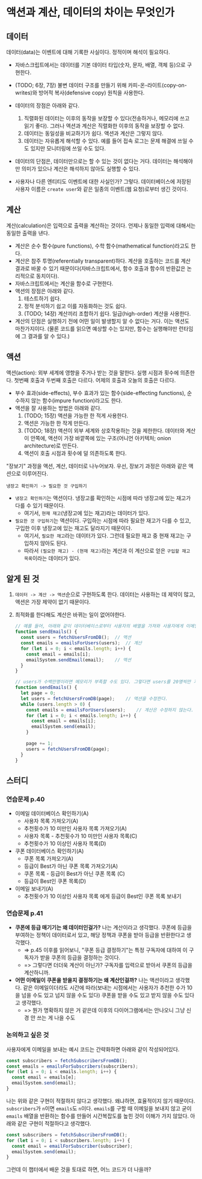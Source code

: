 # 액션과 계산, 데이터의 차이는 무엇인가

## 데이터

데이터(data)는 이벤트에 대해 기록한 사실이다. 정적이며 해석이 필요하다.

- 자바스크립트에서는 데이터를 기본 데이터 타입(숫자, 문자, 배열, 객체 등)으로 구현한다.
- (TODO; 6장, 7장) 불변 데이터 구조를 만들기 위해 카피-온-라이트(copy-on-writes)와 방어적 복사(defensive copy) 원칙을 사용한다.
- 데이터의 장점은 아래와 같다.
  1. 직렬화된 데이터는 이후의 동작을 보장할 수 있다(전송하거나, 메모리에 쓰고 읽기 좋다). 그러나 액션과 계산은 직렬화한 이후의 동작을 보장할 수 없다.
  2. 데이터는 동일성을 비교하기가 쉽다. 액션과 계산은 그렇지 않다.
  3. 데이터는 자유롭게 해석할 수 있다. 예를 들어 접속 로그는 문제 해결에 쓰일 수도 있지만 모니터링에 쓰일 수도 있다.

- 데이터의 단점은, 데이터만으로는 할 수 있는 것이 없다는 거다. 데이터는 해석해야만 의미가 있으나 계산은 해석하지 않아도 실행할 수 있다.
- 사용자나 다른 엔티티도 이벤트에 대한 사실인가? 그렇다. 데이터베이스에 저장된 사용자 이름은 `create user`와 같은 일종의 이벤트(웹 요청)로부터 생긴 것이다.

## 계산

계산(calculation)은 입력으로 출력을 계산하는 것이다. 언제나 동일한 입력에 대해서는 동일한 출력을 낸다.

- 계산은 순수 함수(pure functions), 수학 함수(mathematical function)라고도 한다.
- 계산은 참주 투명(referentially transparent)하다. 계산을 호출하는 코드를 계산 결과로 바꿀 수 있기 때문이다(자바스크립트에서, 함수 호출과 함수의 반환값은 논리적으로 동치이다).
- 자바스크립트에서는 계산을 함수로 구현한다.
- 액션의 장점은 아래와 같다.
  1. 테스트하기 쉽다.
  2. 정적 분석하기 쉽고 이를 자동화하는 것도 쉽다.
  3. (TODO; 14장) 계산끼리 조합하기 쉽다. 일급(high-order) 계산을 사용한다.
- 계산의 단점은 실행하기 전에 어떤 일이 발생할지 알 수 없다는 거다. 이는 액션도 마찬가지이다. (물론 코드를 읽으면 예상할 수는 있지만, 함수는 실행해야만 런타임에 그 결과를 알 수 있다.)

## 액션

액션(action): 외부 세계에 영향을 주거나 받는 것을 말한다. 실행 시점과 횟수에 의존한다. 첫번째 호출과 두번째 호출은 다르다. 어제의 호출과 오늘의 호출은 다르다.
- 부수 효과(side-effects), 부수 효과가 있는 함수(side-effecting functions), 순수하지 않는 함수(impure function)라고도 한다.
- 액션을 잘 사용하는 방법은 아래와 같다.
  1. (TODO; 15장) 액션을 가능한 한 적게 사용한다.
  2. 액션은 가능한 한 작게 만든다.
  3. (TODO; 18장) 액션이 외부 세계와 상호작용하는 것을 제한한다. 데이터와 계산이 안쪽에, 액션이 가장 바깥쪽에 있는 구조(어니언 아키텍처; onion architecture)로 만든다.
  4. 액션이 호출 시점과 횟수에 덜 의존하도록 한다.




"장보기" 과정을 액션, 계산, 데이터로 나누어보자. 우선, 장보기 과정은 아래와 같은 액션으로 이루어진다.

```
냉장고 확인하기 -> 필요한 것 구입하기
```

- `냉장고 확인하기`는 액션이다. 냉장고를 확인하는 시점에 따라 냉장고에 있는 재고가 다를 수 있기 때문이다.
  - 여기서, `현재 재고`(냉장고에 있는 재고)라는 데이터가 있다.
- `필요한 것 구입하기`는 액션이다. 구입하는 시점에 따라 필요한 재고가 다를 수 있고, 구입한 이후 냉장고에 있는 재고도 달라지기 때문이다.
  - 여기서, `필요한 재고`라는 데이터가 있다. 그런데 필요한 재고 중 현재 재고는 구입하지 않아도 된다.
  - 따라서 `(필요한 재고) - (현재 재고)`라는 계산과 이 계산으로 얻은 `구입할 재고 목록`이라는 데이터가 있다.



## 알게 된 것

1. `데이터 -> 계산 -> 액션`순으로 구현하도록 한다. 데이터는 사용하는 데 제약이 많고, 액션은 가장 제약이 없기 때문이다.

2. 최적화를 한다해도 계산은 바뀌는 일이 없어야한다.
   ```javascript
   // 예를 들어, 아래와 같이 데이터베이스로부터 사용자의 배열을 가져와 사용자에게 이메일 보내는 함수가 있다고 하자.
   function sendEmails() {
     const users = fetchUsersFromDB();	// 액션
     const emails = emailsForUsers(users);	// 계산
     for (let i = 0; i < emails.length; i++) {
       const email = emails[i];
       emailSystem.sendEmail(email);	// 액션
     }
   }
   
   // users가 수백만명이라면 메모리가 부족할 수도 있다. 그렇다면 users를 20명씩만 가져고 이메일을 보내는 동작을 반복하게 하면 되겠다.
   function sendEmails() {
     let page = 0;
     let users = fetchUsersFromDB(page);	// 액션을 수정한다.
     while (users.length > 0) {
       const emails = emailsForUsers(users);	// 계산은 수정하지 않는다.
       for (let i = 0; i < emails.length; i++) {
         const email = emails[i];
         emailSystem.send(email);
       }
       
       page += 1;
       users = fetchUsersFromDB(page);
     }
   }
   ```

## 스터디

### 연습문제 p.40

- 이메일 데이터베이스 확인하기(A)
  - 사용자 목록 가져오기(A)
  - 추천횟수가 10 미만인 사용자 목록 가져오기(A)
  - 사용자 목록 - 추천횟수가 10 미만인 사용자 목록(C)
  - 추천횟수가 10 이상인 사용자 목록(D)
- 쿠폰 데이터베이스 확인하기(A)
  - 쿠폰 목록 가져오기(A)
  - 등급이 Best가 아닌 쿠폰 목록 가져오기(A)
  - 쿠폰 목록 - 등급이 Best가 아닌 쿠폰 목록 (C)
  - 등급이 Best인 쿠폰 목록(D)
- 이메일 보내기(A)
  - 추천횟수가 10 이상인 사용자 목록 에게 등급이 Best인 쿠폰 목록 보내기

### 연습문제 p.41

- **쿠폰에 등급 매기기는 왜 데이터인걸가?** 나는 계산이라고 생각했다. 쿠폰에 등급을 부여하는 정책이 데이터로서 있고, 해당 정책과 쿠폰을 받아 등급을 반환한다고 생각했다.
  - => p.45 이후를 읽어보니, "쿠폰 등급 결정하기"는 특정 구독자에 대하여 이 구독자가 받을 쿠폰의 등급을 결정하는 것이다.
  - => 그렇다면 더더욱 계산이 아닌가? 구독자를 입력으로 받아서 쿠폰의 등급을 계산하니까.
- **어떤 이메일이 쿠폰을 받을지 결정하기는 왜 계산인걸까?** 나는 액션이라고 생각했다. 같은 이메일이더라도 시간에 따라(보내는 시점에서는 사용자가 추천한 수가 10을 넘을 수도 있고 넘지 않을 수도 있다) 쿠폰을 받을 수도 있고 받지 않을 수도 있다고 생각했다.
  - => 뭔가 명확하지 않은 거 같은데 이후의 다이어그램에서는 안나오니 그냥 신경 안 쓰는 게 나을 수도



### 논의하고 싶은 것

사용자에게 이메일을 보내는 예시 코드는 간략화하면 아래와 같이 작성되어있다.

```javascript
const subscribers = fetchSubscribersFromDB();
const emails = emailsForSubscribers(subscribers);
for (let i = 0; i < emails.length; i++) {
  const email = emails[e];
  emailSystem.send(email);
}
```

나는 위와 같은 구현이 적절하지 않다고 생각했다. 왜냐하면, 효율적이지 않기 때문이다. `subscribers`가 `n`이면 `emails`도 `n`이다. `emails`를 구할 때 이메일을 보내지 않고 굳이 `emails` 배열을 반환하는 함수를 만들어 시간복잡도를 높힌 것이 이해가 가지 않았다. 아래와 같은 구현이 적절하다고 생각했다.

```javascript
const subscribers = fetchSubscribersFromDB();
for (let i = 0; i < subscribers.length; i++) {
  const email = emailForSubscriber(subscriber);
  emailSystem.send(email);
}
```

그런데 이 챕터에서 배운 것을 토대로 하면, 어느 코드가 더 나을까?
